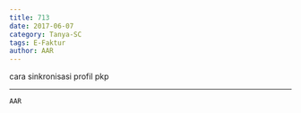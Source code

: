 ```yaml
---
title: 713
date: 2017-06-07
category: Tanya-SC
tags: E-Faktur
author: AAR
---
```


cara sinkronisasi profil pkp

---



`AAR`
